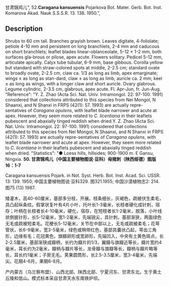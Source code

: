 甘肃锦鸡儿",
52.**Caragana kansuensis** Pojarkova Bot. Mater. Gerb. Bot. Inst. Komarova Akad. Nauk S.S.S.R. 13. 138. 1950.",

## Description
Shrubs to 60 cm tall. Branches grayish brown. Leaves digitate, 4-foliolate; petiole 4-10 mm and persistent on long branchlets, 2-4 mm and caducous on short branchlets; leaflet blades linear-oblanceolate, 5-12 × 1-2 mm, both surfaces gla-brous or pilose, apex acute. Flowers solitary. Pedicel 5-12 mm, articulate apically. Calyx tube tubular, 6-9 mm, base gibbous. Corolla yellow but standard with straw-colored spots at middle, 2-2.5 cm; standard ovate to broadly ovate, 2-2.5 cm, claw ca. 1/3 as long as limb, apex emarginate; wings ± as long as stan-dard, claw ± as long as limb, auricle ca. 2 mm; keel ± as long as wings, with a longer claw and short auricle. Ovary glabrous. Legume cylindric, 2-3.5 cm, glabrous, apex acute. Fl. Apr-Jun, fr. Jun-Aug.
  "Reference": "Y. Z. Zhao (Acta Sci. Nat. Univ. Intramongol. 22: 97-100. 1991) considered that collections attributed to this species from Nei Mongol, N Shaanxi, and N Shanxi in FRPS (42(1): 57. 1993) are actually repre-sentatives of *Caragana opulens*, with leaflet blade narrower and acute at apex. However, they seem more related to *C. licentiana* in their leaflets pubescent and abaxially tinged reddish when dried.Y. Z. Zhao (Acta Sci. Nat. Univ. Intramongol. 22: 97-100. 1991) considered that collections attributed to this species from Nei Mongol, N Shaanxi, and N Shanxi in FRPS (42(1): 57. 1993) are actually repre-sentatives of *Caragana opulens*, with leaflet blade narrower and acute at apex. However, they seem more related to *C. licentiana* in their leaflets pubescent and abaxially tinged reddish when dried.
  "Statistics": "● Loess hills, hillsides; 900-1900 m. E Gansu, Ningxia.
**50. 甘肃锦鸡儿（中国主要植物图说·豆科）母猪刺（陕西绥德）图版16：1-7**

Caragana kansuensis Pojark. in Not. Syst. Herb. Bot. Inst. Acad. Sci. USSR. 13: 139. 1950; 中国主要植物图说·豆科329. 图321.1955; 中国沙漠植物志2: 214. 图75 (13) 1987.

矮灌木，高40-60厘米，基部多分枝，开展。枝条细长，灰褐色，疏被伏生柔毛，具凸起纵条纹。假掌状复叶有4片小叶，托叶长1-3毫米，长枝者硬化成针刺，宿存；叶柄在长枝者长4-10毫米，硬化，宿存，在短枝者长1-2毫米，脱落，小叶线状倒披针形，长5-12毫米，宽1-2毫米，先端锐尖，具针刺，基部渐狭，两面绿色无毛或疏被短柔毛。花梗长5-12毫米，关节在中部以上，无毛或疏被柔毛；花萼管状，长6-9毫米，宽3-5毫米，绿色或稍带红色，基部具囊状凸起，萼齿三角形，边缘有毛；花冠黄色，旗瓣卵形或宽卵形，先端凹入，中央有土黄色斑点，长2-2.5厘米，基部渐狭成瓣柄，长约为瓣片的1/3，翼瓣与旗瓣近等长，瓣片宽约4毫米，耳长约为2毫米，瓣柄与瓣片等长，龙骨瓣与旗瓣等长，瓣柄与瓣片略等长，耳长约1毫米；子房无毛。荚果圆筒形，长2.5-3.5厘米，宽3-4毫米，先端尖。花期4-6月，果期6-8月。

产内蒙古（乌兰察布盟）、山西北部、陕西北部、宁夏河东、甘肃东北。生于黄土丘陵和低山。模式标本采自甘肃天水东南铁炉坝。
